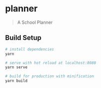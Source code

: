 # planner

> A School Planner

## Build Setup

``` bash
# install dependencies
yarn

# serve with hot reload at localhost:8080
yarn serve

# build for production with minification
yarn build
```
